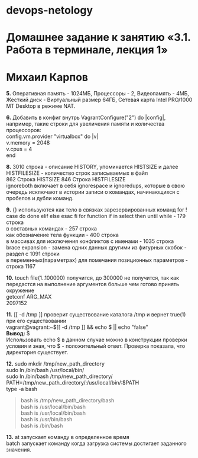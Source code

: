 # devops-netology

# Домашнее задание к занятию «3.1. Работа в терминале, лекция 1»
# Михаил Карпов


**5.** Оперативная память - 1024МБ, Процессоры - 2, Видеопамять - 4МБ, Жесткий диск - Виртуальный размер 64ГБ, Сетевая карта Intel PRO/1000 MT Desktop в режиме NAT.

**6.** Добавить в конфиг внутрь VagrantConfigure("2") do |config|, например, такие строки для увеличения памяти и количества процессоров:  
	config.vm.provider "virtualbox" do |v|  
  		v.memory = 2048  
  		v.cpus = 4  
	end

**8.** 3010 строка - описание HISTORY, упоминается HISTSIZE и далее HISTFILESIZE - количество строк записываемых в файл  
862 Строка HISTSIZE
846 Строка HISTFILESIZE  
ignoreboth включает в себя ignorespace и ignoredups, которые в свою очередь исключают в истории записи о командах, начинающихся с пробелов и дубли команд.

**9.** {} используются
как тело в связках зарезервированных команд for ! case do done elif else esac fi for function if in select then until while - 179 строка   
в составных командах - 257 строка  
как обозначение тела функции - 400 строка  
в массивах для исключения конфликтов с именами - 1035 строка  
brace expansion - замена одних данных другими из фигурных скобок - раздел с 1091 строки  
в переменных(параметрах) для помечания позиционных параметров - строка 1167

**10.** touch file{1..100000} получится, до 300000 не получится, так как передастся на выполнение аргументов больше чем готово  принять окружение   
getconf ARG_MAX  
2097152


**11.** [[ -d /tmp ]] проверит существование каталога /tmp и вернет true(1) при его существовании  
vagrant@vagrant:~$[[ -d /tmp ]] && echo $ || echo "false"      
**Вывод:** $  
Использовать echo $ в данном случае можно в конструкции проверки условия и зная, что $ - положительный ответ.
Проверка показала, что директория существует.

**12.** sudo mkdir /tmp/new_path_directory  
sudo ln /bin/bash /usr/local/bin/  
sudo ln /bin/bash /tmp/new_path_directory/  
PATH=/tmp/new_path_directory/:/usr/local/bin/:$PATH  
type -a bash  
>bash is /tmp/new_path_directory/bash  
>bash is /usr/local/bin/bash  
>bash is /usr/local/bin/bash  
>bash is /usr/bin/bash  
>bash is /bin/bash

**13.** at запускает команду в определенное время  
batch запускает команду когда загрузка системы достигает заданного значения.